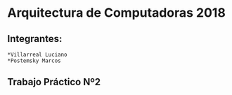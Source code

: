 # Arquitectura de Computadoras 2018
## Integrantes:
	*Villarreal Luciano
	*Postemsky Marcos

## Trabajo Práctico Nº2 